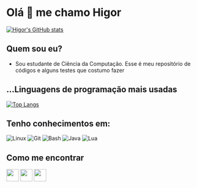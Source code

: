# Olá 👋 me chamo Higor
[![Higor's GitHub stats](https://github-readme-stats.vercel.app/api?username=higorslva&show_icons=true&include_all_commits=true&theme=tokyonight)](https://github.com/higorslva)
## Quem sou eu?
- Sou estudante de Ciência da Computação. Esse é meu repositório de códigos e alguns testes que costumo fazer
## ...Linguagens de programação mais usadas
[![Top Langs](https://github-readme-stats.vercel.app/api/top-langs/?username=higorslva&layout=compact&langs_count=10&theme=tokyonight)](https://github.com/higorslva?tab=repositories)

## Tenho conhecimentos em:
![Linux](https://www.vectorlogo.zone/logos/linux/linux-icon.svg)
![Git](https://www.vectorlogo.zone/logos/git-scm/git-scm-icon.svg)
![Bash](https://www.vectorlogo.zone/logos/gnu_bash/gnu_bash-icon.svg)
![Java](https://www.vectorlogo.zone/logos/java/java-icon.svg)
![Lua](https://www.vectorlogo.zone/logos/lua/lua-icon.svg)

## Como me encontrar

[<img src="https://www.vectorlogo.zone/logos/telegram/telegram-tile.svg" width="32">](https://t.me/higorslva)
[<img src="https://w7.pngwing.com/pngs/817/967/png-transparent-gmail-logo-gmail-email-icon-logo-gmail-logo-angle-text-rectangle.png" width="32">](mailto:higors88@gmail.com)
[<img src="https://forum.xda-developers.com/data/avatars/h/335/335322.jpg" width="32">](https://forum.xda-developers.com/m/higor_slva.7474710)
